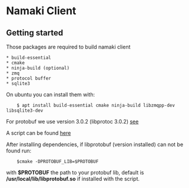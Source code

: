 Namaki Client
=============

Getting started
---------------
Those packages are required to build namaki client

    * build-essential
    * cmake
    * ninja-build (optional)
    * zmq
    * protocol buffer
    * sqlite3

On ubuntu you can install them with:
```
    $ apt install build-essential cmake ninja-build libzmqpp-dev libsqlite3-dev
```

For protobuf we use version 3.0.2 (libprotoc 3.0.2)
[see](https://github.com/google/protobuf#protocol-buffers---googles-data-interchange-format)


A script can be found [here](./install-protobuf.sh)

After installing dependencies, if libprotobuf (version installed) can not be
found run:
```
    $cmake -DPROTOBUF_LIB=$PROTOBUF
```
with **$PROTOBUF** the path to your protobuf lib, default is
**/usr/local/lib/libprotobuf.so** if installed with the script.

